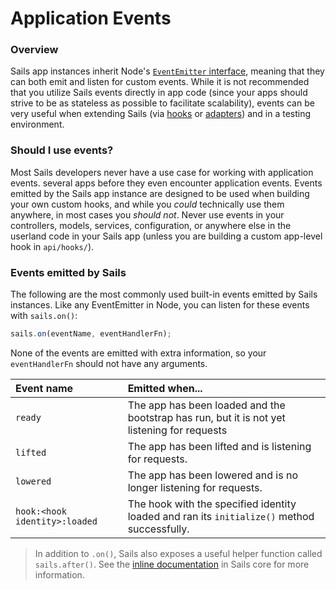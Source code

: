 # Application Events

### Overview

Sails app instances inherit Node's [`EventEmitter` interface](https://nodejs.org/api/events.html#events_class_eventemitter), meaning that they can both emit and listen for custom events.  While it is not recommended that you utilize Sails events directly in app code (since your apps should strive to be as stateless as possible to facilitate scalability), events can be very useful when extending Sails (via [hooks](http://sailsjs.org/documentation/concepts/extending-sails/hooks) or [adapters](http://sailsjs.org/documentation/concepts/extending-sails/adapters)) and in a testing environment.

### Should I use events?

Most Sails developers never have a use case for working with application events. several apps before they even encounter application events.  Events emitted by the Sails app instance are designed to be used when building your own custom hooks, and while you _could_ technically use them anywhere, in most cases you _should not_.  Never use events in your controllers, models, services, configuration, or anywhere else in the userland code in your Sails app (unless you are building a custom app-level hook in `api/hooks/`).

### Events emitted by Sails

The following are the most commonly used built-in events emitted by Sails instances.  Like any EventEmitter in Node, you can listen for these events with `sails.on()`:

```javascript
sails.on(eventName, eventHandlerFn);
```

None of the events are emitted with extra information, so your `eventHandlerFn` should not have any arguments.

| Event name | Emitted when... |
|:-----------|:----------------|
| `ready`    | The app has been loaded and the bootstrap has run, but it is not yet listening for requests |
| `lifted`   | The app has been lifted and is listening for requests. |
| `lowered`  | The app has been lowered and is no longer listening for requests. |
| `hook:<hook identity>:loaded` | The hook with the specified identity loaded and ran its `initialize()` method successfully.  |


> In addition to `.on()`, Sails also exposes a useful helper function called `sails.after()`.  See the [inline documentation](https://github.com/balderdashy/sails/blob/master/lib/EVENTS.md#usage) in Sails core for more information.

<docmeta name="displayName" value="Events">

